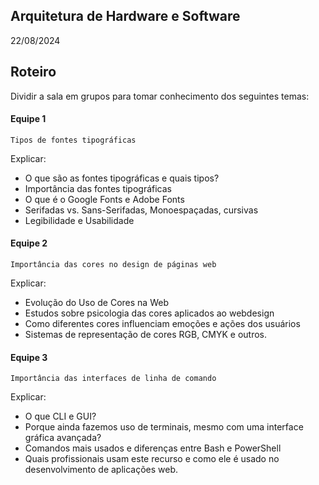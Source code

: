 ## Arquitetura de Hardware e Software
22/08/2024

## Roteiro 


Dividir a sala em grupos para tomar conhecimento dos seguintes temas:

#### Equipe 1

``Tipos de fontes tipográficas``

Explicar:
 - O que são as fontes tipográficas e quais tipos?
 - Importância das fontes tipográficas
 - O que é o Google Fonts e Adobe Fonts
 - Serifadas vs. Sans-Serifadas, Monoespaçadas, cursivas
 - Legibilidade e Usabilidade

#### Equipe 2

``Importância das cores no design de páginas web``

Explicar:
 - Evolução do Uso de Cores na Web
 - Estudos sobre psicologia das cores aplicados ao webdesign
 - Como diferentes cores influenciam emoções e ações dos usuários
 - Sistemas de representação de cores RGB, CMYK e outros.

#### Equipe 3

``Importância das interfaces de linha de comando``

Explicar:
 - O que CLI e GUI?
 - Porque ainda fazemos uso de terminais, mesmo com uma interface gráfica avançada?
 - Comandos mais usados e diferenças entre Bash e PowerShell
 - Quais profissionais usam este recurso e como ele é usado no desenvolvimento de aplicações web.





